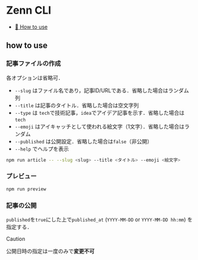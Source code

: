 # Zenn CLI

* [📘 How to use](https://zenn.dev/zenn/articles/zenn-cli-guide)

## how to use

### 記事ファイルの作成

各オプションは省略可．

* `--slug` はファイル名であり，記事ID/URLである．省略した場合はランダム列
* `--title` は記事のタイトル．省略した場合は空文字列
* `--type` は `tech`で技術記事，`idea`でアイデア記事を示す．省略した場合は`tech`
* `--emoji` はアイキャッチとして使われる絵文字（1文字）．省略した場合はランダム
* `--published` は公開設定．省略した場合は`false`（非公開）
* `--help` でヘルプを表示

```sh
npm run article -- --slug <slug> --title <タイトル> --emoji <絵文字>
```

### プレビュー

```sh
npm run preview
```

### 記事の公開

`published`を`true`にした上で`published_at` (`YYYY-MM-DD` or `YYYY-MM-DD hh:mm`) を指定する．

> [!CAUTION]
> 公開日時の指定は一度のみで**変更不可**